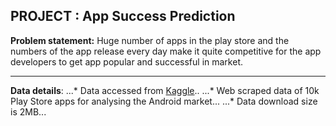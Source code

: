 ## PROJECT : App Success Prediction
**Problem statement:**  Huge number of apps in the play store and the numbers of the app release every day make it quite competitive for                           the app developers to get app popular and successful in market.
***
**Data details**:
...* Data accessed from [Kaggle](https://www.kaggle.com/lava18/google-play-store-apps)..
...* Web scraped data of 10k Play Store apps for analysing the Android market...
...* Data download size is 2MB...
